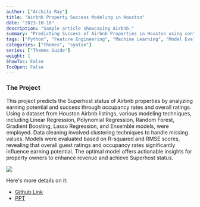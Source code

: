 ```yaml
---
author: ["Archita Ray"]
title: "Airbnb Property Success Modeling in Houston"
date: "2023-10-10"
description: "Sample article showcasing Airbnb."
summary: "Predicting Success of Airbnb Properties in Houston using controllable & uncontrollable features"
tags: ["Python", "Feature Engineering", "Machine Learning", "Model Evaluation", "Excel", "Statistical Modelling", "Data Cleaning"]
categories: ["themes", "syntax"]
series: ["Themes Guide"]
weight: 1
ShowToc: False
TocOpen: False
---
```


### The Project

This project predicts the Superhost status of Airbnb properties by analyzing earning potential and success through occupancy rates and overall ratings. Using a dataset from Houston Airbnb listings, various modeling techniques, including Linear Regression, Polynomial Regression, Random Forest, Gradient Boosting, Lasso Regression, and Ensemble models, were employed. Data cleaning involved clustering techniques to handle missing values. Models were evaluated based on R-squared and RMSE scores, revealing that overall guest ratings and occupancy rates significantly influence earning potential. The optimal model offers actionable insights for property owners to enhance revenue and achieve Superhost status.

<img src="https://lh3.googleusercontent.com/DUYUrkz0tjHVJ6Pu6Pl-HX648wUY2S8h1QoB2Qzd482YsbeNuzPMJZPZMn6XFUmSLQExwV0hkztxRFE7rBnJADCLMzRoS9p7AjwmDMWFibM=w364-h214-n-rw">

Here's more details on it:
- [Github Link](https://github.com/archita612/AirBnB_Superhost)
- [PPT](https://github.com/archita612/AirBnB_Superhost/blob/main/AirBnB_Houston.pptx)